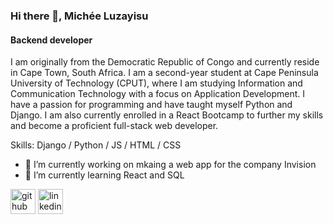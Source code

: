 ### Hi there 👋, Michée Luzayisu
#### Backend developer

I am originally from the Democratic Republic of Congo and currently reside in Cape Town, South Africa. I am a second-year student at Cape Peninsula University of Technology (CPUT), where I am studying Information and Communication Technology with a focus on Application Development. I have a passion for programming and have taught myself Python and Django. I am also currently enrolled in a React Bootcamp to further my skills and become a proficient full-stack web developer.

Skills: Django / Python / JS / HTML / CSS

- 🔭 I’m currently working on mkaing a web app for the company Invision 
- 🌱 I’m currently learning React and SQL


[<img src='https://cdn.jsdelivr.net/npm/simple-icons@3.0.1/icons/github.svg' alt='github' height='40'>](https://github.com/Tolaman)  [<img src='https://cdn.jsdelivr.net/npm/simple-icons@3.0.1/icons/linkedin.svg' alt='linkedin' height='40'>](https://www.linkedin.com/in/www.linkedin.com/in/michée-luzayisu/)  

